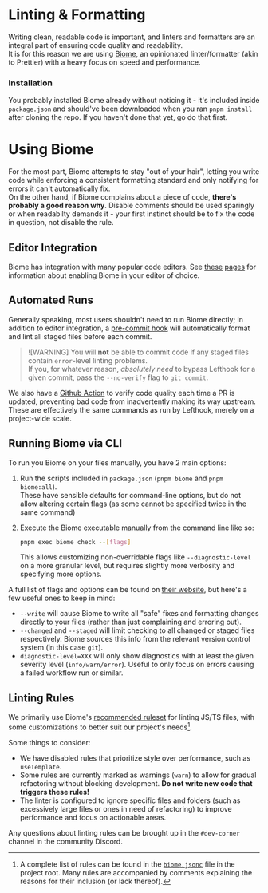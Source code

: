 <!--
SPDX-FileCopyrightText: 2024-2025 Pagefault Games

SPDX-License-Identifier: CC-BY-NC-SA-4.0
-->

# Linting & Formatting

Writing clean, readable code is important, and linters and formatters are an integral part of ensuring code quality and readability. \
It is for this reason we are using [Biome](https://biomejs.dev), an opinionated linter/formatter (akin to Prettier) with a heavy focus on speed and performance.

### Installation
You probably installed Biome already without noticing it - it's included inside `package.json` and should've been downloaded when you ran `pnpm install` after cloning the repo. If you haven't done that yet, go do that first.

# Using Biome

For the most part, Biome attempts to stay "out of your hair", letting you write code while enforcing a consistent formatting standard and only notifying for errors it can't automatically fix. \
On the other hand, if Biome complains about a piece of code, **there's probably a good reason why**. Disable comments should be used sparingly or when readabilty demands it - your first instinct should be to fix the code in question, not disable the rule.

## Editor Integration
Biome has integration with many popular code editors. See [these](https://biomejs.dev/guides/editors/first-party-extensions/) [pages](https://biomejs.dev/guides/editors/third-party-extensions/) for information about enabling Biome in your editor of choice.

## Automated Runs
Generally speaking, most users shouldn't need to run Biome directly; in addition to editor integration, a [pre-commit hook](../lefthook.yml) will automatically format and lint all staged files before each commit.

> ![WARNING]
> You will **not** be able to commit code if any staged files contain `error`-level linting problems. \
> If you, for whatever reason, _absolutely need_ to bypass Lefthook for a given commit,
> pass the `--no-verify` flag to `git commit`.

We also have a [Github Action](../.github/workflows/linting.yml) to verify code quality each time a PR is updated, preventing bad code from inadvertently making its way upstream. \
These are effectively the same commands as run by Lefthook, merely on a project-wide scale.

## Running Biome via CLI
To run you Biome on your files manually, you have 2 main options:
1. Run the scripts included in `package.json` (`pnpm biome` and `pnpm biome:all`). \
    These have sensible defaults for command-line options, but do not allow altering certain flags (as some cannot be specified twice in the same command)

2. Execute the Biome executable manually from the command line like so:
    ```sh
    pnpm exec biome check --[flags]
    ```
    This allows customizing non-overridable flags like `--diagnostic-level` on a more granular level, but requires slightly more verbosity and specifying more options.

A full list of flags and options can be found on [their website](https://biomejs.dev/reference/cli/), but here's a few useful ones to keep in mind:

- `--write` will cause Biome to write all "safe" fixes and formatting changes directly to your files (rather than just complaining and erroring out).
- `--changed` and `--staged` will limit checking to all changed or staged files respectively. Biome sources this info from the relevant version control system (in this case `git`).
- `diagnostic-level=XXX` will only show diagnostics with at least the given severity level (`info/warn/error`). Useful to only focus on errors causing a failed workflow run or similar.

## Linting Rules

We primarily use Biome's [recommended ruleset](https://biomejs.dev/linter/rules/) for linting JS/TS files, with some customizations to better suit our project's needs[^1].

Some things to consider:

- We have disabled rules that prioritize style over performance, such as `useTemplate`.
- Some rules are currently marked as warnings (`warn`) to allow for gradual refactoring without blocking development. **Do not write new code that triggers these rules!**
- The linter is configured to ignore specific files and folders (such as excessively large files or ones in need of refactoring) to improve performance and focus on actionable areas.

Any questions about linting rules can be brought up in the `#dev-corner` channel in the community Discord.

[^1]: A complete list of rules can be found in the [`biome.jsonc`](../biome.jsonc) file in the project root. Many rules are accompanied by comments explaining the reasons for their inclusion (or lack thereof).
